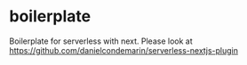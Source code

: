 # boilerplate

Boilerplate for serverless with next.
Please look at https://github.com/danielcondemarin/serverless-nextjs-plugin
